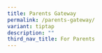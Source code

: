 ```yaml
---
title: Parents Gateway
permalink: /parents-gateway/
variant: tiptap
description: ""
third_nav_title: For Parents
---
```

